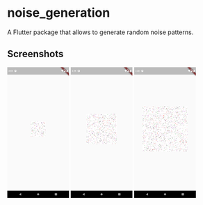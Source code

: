 # noise_generation

A Flutter package that allows to generate random noise patterns.

## Screenshots

<img src="ss1.png" height="300em" /> <img src="ss2.png" height="300em" /> <img src="ss3.png" height="300em" />

